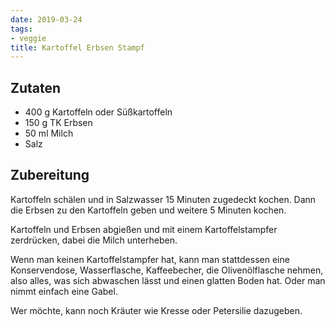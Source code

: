 ```yaml
---
date: 2019-03-24
tags:
- veggie
title: Kartoffel Erbsen Stampf
---
```


## Zutaten
- 400 g 	Kartoffeln oder Süßkartoffeln
- 150 g     TK Erbsen
- 50 ml 	Milch
- Salz

## Zubereitung
Kartoffeln schälen und in Salzwasser 15 Minuten zugedeckt kochen. Dann die Erbsen zu den Kartoffeln geben und weitere 5 Minuten kochen.

Kartoffeln und Erbsen abgießen und mit einem Kartoffelstampfer zerdrücken, dabei die Milch unterheben.

Wenn man keinen Kartoffelstampfer hat, kann man stattdessen eine Konservendose, Wasserflasche, Kaffeebecher, die Olivenölflasche nehmen, also alles, was sich abwaschen lässt und einen glatten Boden hat. Oder man nimmt einfach eine Gabel.

Wer möchte, kann noch Kräuter wie Kresse oder Petersilie dazugeben.
